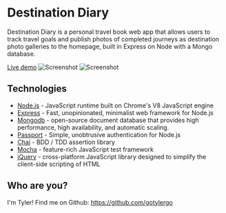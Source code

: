 # Destination Diary
Destination Diary is a personal travel book web app that allows users to track travel goals and publish photos of completed journeys as destination photo galleries to the homepage, built in Express on Node with a Mongo database.

[Live demo](https://thinkful-1174.appspot.com/)
![Screenshot](http://i66.tinypic.com/35k99i9.png)
![Screenshot](http://i67.tinypic.com/qs74mu.png)
## Technologies
 - [Node.js](https://nodejs.org/) - JavaScript runtime built on Chrome's V8 JavaScript engine
 - [Express](https://expressjs.com/) - Fast, unopinionated, minimalist web framework for Node.js
 - [Mongodb](https://www.mongodb.com/) - open-source document database that provides high performance, high availability, and automatic scaling.
 - [Passport](https://www.passportjs.org/) - Simple, unobtrusive authentication for Node.js
 - [Chai](https://www.chaijs.com/) - BDD / TDD assertion library
 - [Mocha](https://mochajs.org/) - feature-rich JavaScript test framework
 - [jQuery](https://jquery.com/) - cross-platform JavaScript library designed to simplify the client-side scripting of HTML
## Who are you?
I'm Tyler! Find me on Github: https://github.com/gotylergo
